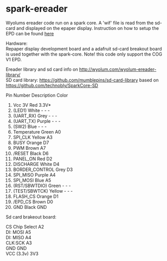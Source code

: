 # spark-ereader
Wyolums ereader code run on a spark core. A 'wif' file is read from the sd-card and displayed on the epaper display. Instruction on how to setup the EPD can be found [here](https://github.com/androw72/setup_instruction_spark_ereader)    

Hardware:  
Repaper display development board and a adafruit sd-card breakout board is used together with the spark-core. Note! this code only support the COG V1 EPD.

Ereader library and sd card info on http://wyolum.com/wyolum-ereader-library/  
SD card library: https://github.com/mumblepins/sd-card-library based on https://github.com/technobly/SparkCore-SD

Pin Number	Description	Color

1.	Vcc 3V	Red	3.3V*
2.	(LED1)	White	-	-	-
3.	(UART_RX)	Grey	-	-	-
4.	(UART_TX)	Purple	-	-	-
5.	(SW2)	Blue	-	-	-
6.	Temperature	Green	A0
7.	SPI_CLK	Yellow	A3
8.	BUSY	Orange	D7
9.	PWM	Brown	A7
10.	/RESET	Black	D6
11.	PANEL_ON	Red	D2
12.	DISCHARGE	White	D4
13.	BORDER_CONTROL	Grey	D3
14.	SPI_MISO	Purple	A4
15.	SPI_MOSI	Blue	A5
16.	(RST/SBWTDIO)	Green	-	-	-
17.	(TEST/SBWTCK)	Yellow	-	-	-
18.	FLASH_CS	Orange	D1
19.	/EPD_CS	Brown	D0
20.	GND	Black	GND


Sd card brakeout board:

CS Chip Select A2   
DI: MOSI A5  
DI: MISO A4  
CLK:SCK A3  
GND GND  
VCC (3.3v) 3V3  












